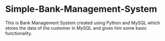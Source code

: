 # Simple-Bank-Management-System
This is Bank Management System created using Python and MySQL which stores the data of the customer in MySQL and gives him some basic functionality.  
